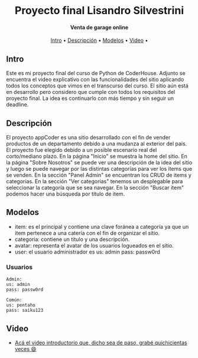 <h1 align="center">
  <br>
  <br>
  Proyecto final Lisandro Silvestrini
  <br>
</h1>
<h4 align="center">Venta de garage online</h4>
<p align="center">
  <a href="#Intro">Intro</a> •
  <a href="#Descripción">Descripción</a> •
  <a href="#Modelos">Modelos</a> •
  <a href="#Video">Video</a> •
</p>

## Intro

Este es mi proyecto final del curso de Python de CoderHouse. Adjunto se encuentra el video explicativo con las funcionalidades del sitio aplicando todos los conceptos que vimos en el transcurso del curso. El sitio aún está en desarrollo pero considero que cumple con todos los requisitos del proyecto final. La idea es continuarlo con más tiempo y sin seguir un deadline.

## Descripción

El proyecto appCoder es una sitio desarrollado con el fin de vender productos de un departamento debido a una mudanza al exterior del país. El proyecto fue elegido debido a un posible escenario real del corto/mediano plazo. 
En la página "Inicio" se muestra la home del sitio.
En la página "Sobre Nosotros" se puede ver una descripción de la idea del sitio y luego se puede navegar por las distintas categorías para ver los items que se venden.
En la sección "Panel Admin" se encuentran los CRUD de items y categorias.
En la sección "Ver categorias" tenemos un desplegable para seleccionar la categoría que se sea navegar.
En la sección "Buscar item" podemos hacer una búsqueda por título de item.

## Modelos

* item: es el principal y contiene una clave foránea a categoría ya que un item pertenece a una catería con el fin de organizar el sitio.
* categoria: contiene un titulo y una descripción.
* avatar: representa el avatar de los usuarios logueados en el sitio.
* user: el usuario administrador es us: admin pass: passw0rd

### Usuarios
    Admin:
    us: admin
    pass: passw0rd
    
    Común:
    us: pentaho
    pass: saiku123
    

## Video

* [Acá el video introductorio que, dicho sea de paso, grabé quichicientas veces :smile:](https://youtu.be/0HougZZnOf8)
